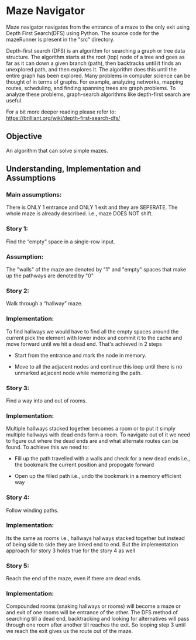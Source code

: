 # Maze Navigator
Maze navigator navigates from the entrance of a maze to the only exit using Depth First Search(DFS) using Python. The source code for the mazeRunner is present in the "src" directory.

Depth-first search (DFS) is an algorithm for searching a graph or tree data structure. The algorithm starts at the root (top) node of a tree and goes as far as it can down a given branch (path), then backtracks until it finds an unexplored path, and then explores it. The algorithm does this until the entire graph has been explored. Many problems in computer science can be thought of in terms of graphs. For example, analyzing networks, mapping routes, scheduling, and finding spanning trees are graph problems. To analyze these problems, graph-search algorithms like depth-first search are useful.

For a bit more deeper reading please refer to: https://brilliant.org/wiki/depth-first-search-dfs/

## Objective
An algorithm that can solve simple mazes.

## Understanding, Implementation and Assumptions

### Main assumptions:
There is ONLY 1 entrance and ONLY 1 exit and they are SEPERATE.
The whole maze is already described. i.e., maze DOES NOT shift.

### Story 1:
Find the “empty” space in a single-row input.
### Assumption:
The "walls" of the maze are denoted by "1" and "empty" spaces that make up the pathways are denoted by "0"


### Story 2:
Walk through a “hallway” maze.
### Implementation:
To find hallways we would have to find all the empty spaces around the current pick the element with lower index and commit it to the cache and move forward until we hit a dead end. That's achieved in 2 steps

* Start from the entrance and mark the node in memory.

* Move to all the adjacent nodes and continue this loop until there is no unmarked adjacent node while memorizing the path.


### Story 3:
Find a way into and out of rooms.
### Implementation:
Multiple hallways stacked together becomes a room or to put it simply multiple hallways with dead ends form a room. To navigate out of it we need to figure out where the dead ends are and what alternate routes can be found. To achieve this we need to:

* Fill up the path travelled with a walls and check for a new dead ends i.e., the bookmark the current position and propogate forward

* Open up the filled path i.e., undo the bookmark in a memory efficient way


### Story 4:
Follow winding paths.
### Implementation:
Its the same as rooms i.e., hallways hallways stacked together but instead of being side to side they are linked end to end. But the implementation approach for story 3 holds true for the story 4 as well


### Story 5:
Reach the end of the maze, even if there are dead ends.
### Implementation:
Compounded rooms (snaking hallways or rooms) will become a maze or and exit of one rooms will be entrance of the other. The DFS method of searching till a dead end, backtracking and looking for alternatives will pass through one room after another till reaches the exit. So looping step 3 until we reach the exit gives us the route out of the maze.